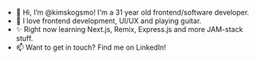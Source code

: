 - 👋 Hi, I’m @kimskogsmo! I'm a 31 year old frontend/software developer.
- 👀 I love frontend development, UI/UX and playing guitar.
- ✨ Right now learning Next.js, Remix, Express.js and more JAM-stack stuff.
- 📫 Want to get in touch? Find me on LinkedIn!
<!---
kimskogsmo/kimskogsmo is a ✨ special ✨ repository because its `README.md` (this file) appears on your GitHub profile.
You can click the Preview link to take a look at your changes.
--->

